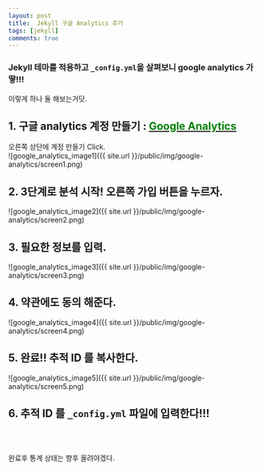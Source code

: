 ```yaml
---
layout: post
title:  Jekyll 구글 Analytics 추가
tags: [jekyll]
comments: true
---
```


### Jekyll 테마를 적용하고 `_config.yml`을 살펴보니 google analytics 가 땋!!!

이렇게 하나 둘 해보는거닷.

## 1. 구글 analytics 계정 만들기 : <a target="_blank" href="http://www.google.com/intl/ko_ALL/analytics/index.html"><font color="green">Google Analytics</font></a>

오른쪽 상단에 계정 만들기 Click.<br>
![google_analytics_image1]({{ site.url }}/public/img/google-analytics/screen1.png)

## 2. 3단계로 분석 시작! 오른쪽 가입 버튼을 누르자.
![google_analytics_image2]({{ site.url }}/public/img/google-analytics/screen2.png)

## 3. 필요한 정보를 입력.
![google_analytics_image3]({{ site.url }}/public/img/google-analytics/screen3.png)

## 4. 약관에도 동의 해준다.<br>
![google_analytics_image4]({{ site.url }}/public/img/google-analytics/screen4.png)

## 5. 완료!! 추적 ID 를 복사한다.
![google_analytics_image5]({{ site.url }}/public/img/google-analytics/screen5.png)

## 6. 추적 ID 를 `_config.yml` 파일에 입력한다!!!


<br>
<br>

완료후 통계 상태는 향후 올려야겠다.
